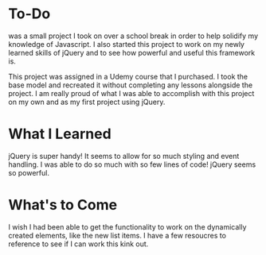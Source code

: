 # To-Do
was a small project I took on over a school break in order to help solidify my knowledge of Javascript. I also started this project to work on my newly learned skills of jQuery and to see how powerful and useful this framework is.

This project was assigned in a Udemy course that I purchased. I took the base model and recreated it without completing any lessons alongside the project. I am really proud of what I was able to accomplish with this project on my own and as my first project using jQuery.

# What I Learned
jQuery is super handy! It seems to allow for so much styling and event handling. I was able to do so much with so few lines of code! jQuery seems so powerful.

# What's to Come
I wish I had been able to get the functionality to work on the dynamically created elements, like the new list items. I have a few resoucres to reference to see if I can work this kink out.
